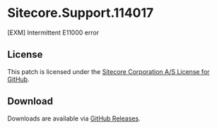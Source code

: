 # Sitecore.Support.114017
[EXM] Intermittent E11000 error

## License  
This patch is licensed under the [Sitecore Corporation A/S License for GitHub](https://github.com/sitecoresupport/Sitecore.Support.114017/blob/master/LICENSE).  

## Download  
Downloads are available via [GitHub Releases](https://github.com/sitecoresupport/Sitecore.Support.114017/releases).  
